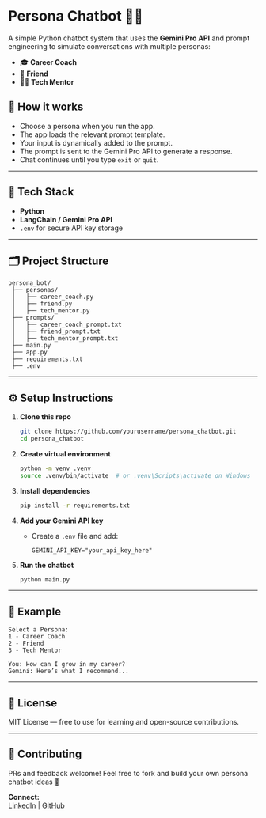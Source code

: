 
# Persona Chatbot 🤖✨

A simple Python chatbot system that uses the **Gemini Pro API** and prompt engineering to simulate conversations with multiple personas:
- 🎓 **Career Coach**
- 🫶 **Friend**
- 👨‍💻 **Tech Mentor**

## 📌 How it works
- Choose a persona when you run the app.
- The app loads the relevant prompt template.
- Your input is dynamically added to the prompt.
- The prompt is sent to the Gemini Pro API to generate a response.
- Chat continues until you type `exit` or `quit`.

---

## 🚀 Tech Stack

- **Python**
- **LangChain / Gemini Pro API**
- `.env` for secure API key storage

---

## 🗂️ Project Structure

```
persona_bot/
 ├── personas/
 │   ├── career_coach.py
 │   ├── friend.py
 │   ├── tech_mentor.py
 ├── prompts/
 │   ├── career_coach_prompt.txt
 │   ├── friend_prompt.txt
 │   ├── tech_mentor_prompt.txt
 ├── main.py
 ├── app.py
 ├── requirements.txt
 ├── .env
```

---

## ⚙️ Setup Instructions

1. **Clone this repo**
   ```bash
   git clone https://github.com/yourusername/persona_chatbot.git
   cd persona_chatbot
   ```

2. **Create virtual environment**
   ```bash
   python -m venv .venv
   source .venv/bin/activate  # or .venv\Scripts\activate on Windows
   ```

3. **Install dependencies**
   ```bash
   pip install -r requirements.txt
   ```

4. **Add your Gemini API key**
   - Create a `.env` file and add:
     ```
     GEMINI_API_KEY="your_api_key_here"
     ```

5. **Run the chatbot**
   ```bash
   python main.py
   ```

---

## 📌 Example

```
Select a Persona:
1 - Career Coach
2 - Friend
3 - Tech Mentor

You: How can I grow in my career?
Gemini: Here’s what I recommend...
```

---

## 📜 License

MIT License — free to use for learning and open-source contributions.

---

## 🤝 Contributing

PRs and feedback welcome! Feel free to fork and build your own persona chatbot ideas 🚀

**Connect:**  
[LinkedIn](https://linkedin.com/in/swayam-agarwal) | [GitHub](https://github.com/SwayamAg)

